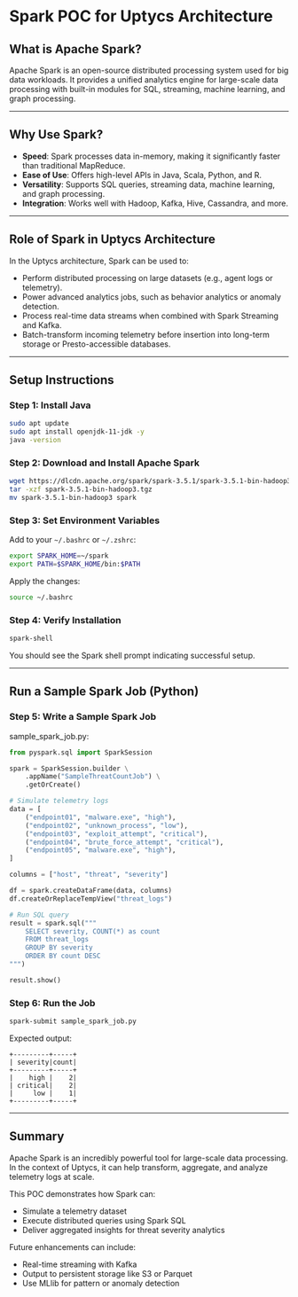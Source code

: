 
# Spark POC for Uptycs Architecture

## What is Apache Spark?

Apache Spark is an open-source distributed processing system used for big data workloads. It provides a unified analytics engine for large-scale data processing with built-in modules for SQL, streaming, machine learning, and graph processing.

---

## Why Use Spark?

- **Speed**: Spark processes data in-memory, making it significantly faster than traditional MapReduce.
- **Ease of Use**: Offers high-level APIs in Java, Scala, Python, and R.
- **Versatility**: Supports SQL queries, streaming data, machine learning, and graph processing.
- **Integration**: Works well with Hadoop, Kafka, Hive, Cassandra, and more.

---

## Role of Spark in Uptycs Architecture

In the Uptycs architecture, Spark can be used to:

- Perform distributed processing on large datasets (e.g., agent logs or telemetry).
- Power advanced analytics jobs, such as behavior analytics or anomaly detection.
- Process real-time data streams when combined with Spark Streaming and Kafka.
- Batch-transform incoming telemetry before insertion into long-term storage or Presto-accessible databases.

---

## Setup Instructions

### Step 1: Install Java

```bash
sudo apt update
sudo apt install openjdk-11-jdk -y
java -version
```

### Step 2: Download and Install Apache Spark

```bash
wget https://dlcdn.apache.org/spark/spark-3.5.1/spark-3.5.1-bin-hadoop3.tgz
tar -xzf spark-3.5.1-bin-hadoop3.tgz
mv spark-3.5.1-bin-hadoop3 spark
```

### Step 3: Set Environment Variables

Add to your `~/.bashrc` or `~/.zshrc`:

```bash
export SPARK_HOME=~/spark
export PATH=$SPARK_HOME/bin:$PATH
```

Apply the changes:

```bash
source ~/.bashrc
```

### Step 4: Verify Installation

```bash
spark-shell
```

You should see the Spark shell prompt indicating successful setup.

---

## Run a Sample Spark Job (Python)

### Step 5: Write a Sample Spark Job

sample_spark_job.py:

```python
from pyspark.sql import SparkSession

spark = SparkSession.builder \
    .appName("SampleThreatCountJob") \
    .getOrCreate()

# Simulate telemetry logs
data = [
    ("endpoint01", "malware.exe", "high"),
    ("endpoint02", "unknown_process", "low"),
    ("endpoint03", "exploit_attempt", "critical"),
    ("endpoint04", "brute_force_attempt", "critical"),
    ("endpoint05", "malware.exe", "high"),
]

columns = ["host", "threat", "severity"]

df = spark.createDataFrame(data, columns)
df.createOrReplaceTempView("threat_logs")

# Run SQL query
result = spark.sql("""
    SELECT severity, COUNT(*) as count
    FROM threat_logs
    GROUP BY severity
    ORDER BY count DESC
""")

result.show()
```

### Step 6: Run the Job

```bash
spark-submit sample_spark_job.py
```

Expected output:

```text
+---------+-----+
| severity|count|
+---------+-----+
|    high |    2|
| critical|    2|
|     low |    1|
+---------+-----+
```

---

## Summary

Apache Spark is an incredibly powerful tool for large-scale data processing. In the context of Uptycs, it can help transform, aggregate, and analyze telemetry logs at scale.

This POC demonstrates how Spark can:
- Simulate a telemetry dataset
- Execute distributed queries using Spark SQL
- Deliver aggregated insights for threat severity analytics

Future enhancements can include:
- Real-time streaming with Kafka
- Output to persistent storage like S3 or Parquet
- Use MLlib for pattern or anomaly detection

